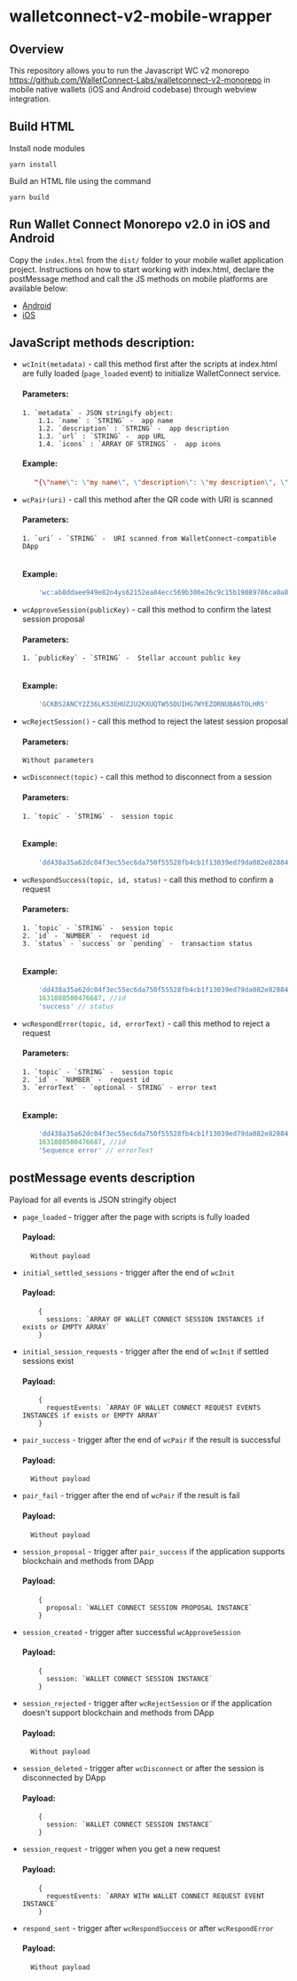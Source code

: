 # walletconnect-v2-mobile-wrapper

## Overview 

This repository allows you to run the Javascript WC v2 monorepo https://github.com/WalletConnect-Labs/walletconnect-v2-monorepo in mobile native wallets (iOS and Android codebase) through webview integration.


## Build HTML

Install node modules

`yarn install`

Build an HTML file using the command

`yarn build`

## Run Wallet Connect Monorepo v2.0 in iOS and Android

Copy the `index.html` from the `dist/` folder to your mobile wallet application project. Instructions on how to start working with index.html, declare the postMessage method and call the JS methods on mobile platforms are available below:

- [Android](android.md)
- [iOS](ios.md)


## JavaScript methods description:

- `wcInit(metadata)` - call this method first after the scripts at index.html are fully loaded (`page_loaded` event) to initialize WalletConnect service.
  
    #### Parameters:
    ```
    1. `metadata` - JSON stringify object:
    	1.1. `name` : `STRING` -  app name
    	1.2. `description` : `STRING` -  app description
    	1.3. `url` : `STRING` -  app URL
    	1.4. `icons` : `ARRAY OF STRINGS` -  app icons
    ```        

    #### Example:
    ```json
       "{\"name\": \"my name\", \"description\": \"my description\", \"url\": \"https://mydomain.com\", \"icons\":[\"https://my-icon.com\"] }"
    ```
  
- `wcPair(uri)` - call this method after the QR code with URI is scanned
  
    #### Parameters:
    ```
    1. `uri` - `STRING` -  URI scanned from WalletConnect-compatible DApp
    	
    ```        
    #### Example:
    ```javascript
        'wc:ab8ddaee949e82n4ys62152ea84ecc569b306e26c9c15b19089786ca0a8fcfc1@2?controller=false&publicKey=704a5ea21310fe3784740731def05c8155b088c083hd63df7eeba56eb3af4a34&relay=%7B%22protocol%22%3A%22waku%22%7D'
    ```

- `wcApproveSession(publicKey)` - call this method to confirm the latest session proposal
  
  #### Parameters:
    ```
    1. `publicKey` - `STRING` -  Stellar account public key
    	
    ```        
  #### Example:
    ```javascript
        'GCKBS2ANCY2Z36LKS3EHUZJU2KXUQTW55DUIHG7WYEZORNUBA6TOLHRS'
    ```

- `wcRejectSession()` - call this method to reject the latest session proposal
  
  #### Parameters:
    ```
    Without parameters
  ```

- `wcDisconnect(topic)` - call this method to disconnect from a session
  
  #### Parameters:
    ```
    1. `topic` - `STRING` -  session topic
    	
    ```        
  #### Example:
    ```javascript
        'dd438a35a62dc04f3ec55ec6da750f55528fb4cb1f13039ed79da082e828843b'
    ``` 

- `wcRespondSuccess(topic, id, status)` - call this method to confirm a request
  
  #### Parameters:
    ```
    1. `topic` - `STRING` -  session topic
    2. `id` - `NUMBER` -  request id
    3. `status` - `success` or `pending` -  transaction status
    	
    ```        
  #### Example:
    ```javascript
        'dd438a35a62dc04f3ec55ec6da750f55528fb4cb1f13039ed79da082e828843b', // topic
        1631088500476687, //id
        'success' // status
    ``` 

- `wcRespondError(topic, id, errorText)` - call this method to reject a request
  #### Parameters:
    ```
    1. `topic` - `STRING` -  session topic
    2. `id` - `NUMBER` -  request id
    3. `errorText` - `optional - STRING` - error text
    	
    ```        
  #### Example:
    ```javascript
        'dd438a35a62dc04f3ec55ec6da750f55528fb4cb1f13039ed79da082e828843b', // topic
        1631088500476687, //id
        'Sequence error' // errorText
    ``` 


## postMessage events description
Payload for all events is JSON stringify object

- `page_loaded` - trigger after the page with scripts is fully loaded
  
  #### Payload:
  ```
    Without payload
  ```

- `initial_settled_sessions` - trigger after the end of `wcInit`
  
  #### Payload:
  ```
      {
        sessions: `ARRAY OF WALLET CONNECT SESSION INSTANCES if exists or EMPTY ARRAY`
      }
  ```
  
- `initial_session_requests` - trigger after the end of `wcInit` if settled sessions exist
  
  #### Payload:
  ```
      {
        requestEvents: `ARRAY OF WALLET CONNECT REQUEST EVENTS INSTANCES if exists or EMPTY ARRAY`
      }
  ```
  
- `pair_success` - trigger after the end of `wcPair` if the result is successful
  
  #### Payload:
    ```
      Without payload
    ```

- `pair_fail` - trigger after the end of `wcPair` if the result is fail
  
  #### Payload:
    ```
      Without payload
    ```
  
- `session_proposal` - trigger after `pair_success` if the application supports blockchain and methods from DApp
  
  #### Payload:
    ```
        {
          proposal: `WALLET CONNECT SESSION PROPOSAL INSTANCE`
        }
    ```
  
- `session_created` - trigger after successful `wcApproveSession`
  
  #### Payload:
    ```
        {
          session: `WALLET CONNECT SESSION INSTANCE`
        }
    ```

- `session_rejected` - trigger after `wcRejectSession` or if the application doesn't support blockchain and methods from DApp
  
  #### Payload:
    ```
      Without payload
    ```

- `session_deleted` - trigger after `wcDisconnect` or after the session is disconnected by DApp
  
  #### Payload:
    ```
        {
          session: `WALLET CONNECT SESSION INSTANCE`
        }
    ```
  
- `session_request` - trigger when you get a new request
  
  #### Payload:
    ```
        {
          requestEvents: `ARRAY WITH WALLET CONNECT REQUEST EVENT INSTANCE`
        }
    ```
  
- `respond_sent` - trigger after `wcRespondSuccess` or after `wcRespondError`
  
  #### Payload:
    ```
      Without payload
    ```
